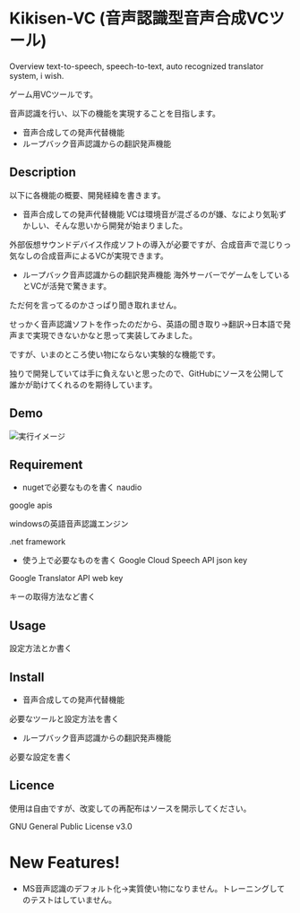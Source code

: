 Kikisen-VC (音声認識型音声合成VCツール)
====

Overview
text-to-speech, speech-to-text, auto recognized translator system, i wish.

ゲーム用VCツールです。

音声認識を行い、以下の機能を実現することを目指します。

- 音声合成しての発声代替機能
- ループバック音声認識からの翻訳発声機能

## Description
以下に各機能の概要、開発経緯を書きます。

- 音声合成しての発声代替機能
VCは環境音が混ざるのが嫌、なにより気恥ずかしい、そんな思いから開発が始まりました。

外部仮想サウンドデバイス作成ソフトの導入が必要ですが、合成音声で混じりっ気なしの合成音声によるVCが実現できます。

- ループバック音声認識からの翻訳発声機能
海外サーバーでゲームをしているとVCが活発で驚きます。

ただ何を言ってるのかさっぱり聞き取れません。

せっかく音声認識ソフトを作ったのだから、英語の聞き取り→翻訳→日本語で発声まで実現できないかなと思って実装してみました。

ですが、いまのところ使い物にならない実験的な機能です。

独りで開発していては手に負えないと思ったので、GitHubにソースを公開して誰かが助けてくれるのを期待しています。

## Demo
![実行イメージ](https://github.com/zufall-upon/kikisen-vc/blob/master/imgaes/mainimage.PNG)

## Requirement
- nugetで必要なものを書く
naudio

google apis

windowsの英語音声認識エンジン

.net framework

- 使う上で必要なものを書く
Google Cloud Speech API json key

Google Translator API web key

キーの取得方法など書く

## Usage
設定方法とか書く

## Install
- 音声合成しての発声代替機能

必要なツールと設定方法を書く

- ループバック音声認識からの翻訳発声機能

必要な設定を書く

## Licence
使用は自由ですが、改変しての再配布はソースを開示してください。

GNU General Public License v3.0

# New Features!
- MS音声認識のデフォルト化→実質使い物になりません。トレーニングしてのテストはしていません。
